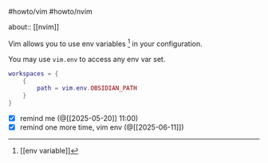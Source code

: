 #howto/vim #howto/nvim

about:: [[nvim]]

Vim allows you to use env variables [^1] in your configuration.

You may use `vim.env` to access any env var set.

```lua
workspaces = {
	{
		path = vim.env.OBSIDIAN_PATH
	}
}
```

- [x] remind me (@[[2025-05-20]] 11:00)
- [x] remind one more time, vim env (@[[2025-06-11]])

[^1]: [[env variable]]